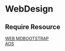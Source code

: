 # WebDesign
## Require Resource
   [WEB MDBOOTSTRAP](https://mdbootstrap.com/docs/standard/getting-started/installation/)
   <br>
   [AOS](https://michalsnik.github.io/aos/)
